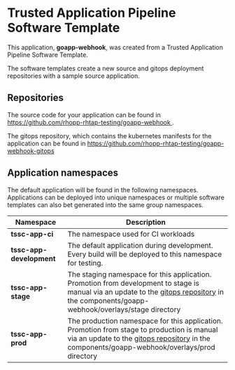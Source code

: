 # Trusted Application Pipeline Software Template

This application, **goapp-webhook**, was created from a Trusted Application Pipeline Software Template.

The software templates create a new source and gitops deployment repositories with a sample source application. 

## Repositories

The source code for your application can be found in [https://github.com/rhopp-rhtap-testing/goapp-webhook ](https://github.com/rhopp-rhtap-testing/goapp-webhook ).
 
The gitops repository, which contains the kubernetes manifests for the application can be found in 
[https://github.com/rhopp-rhtap-testing/goapp-webhook-gitops ](https://github.com/rhopp-rhtap-testing/goapp-webhook-gitops ) 

## Application namespaces 

The default application will be found in the following namespaces. Applications can be deployed into unique namespaces or multiple software templates can also bet generated into the same group namespaces.  

|  Namespace   |  Description   |  
| -------- | -------- |
| **tssc-app-ci** | The namespace used for CI workloads |
| **tssc-app-development** | The default application during development. Every build will be deployed to this namespace for testing. |
| **tssc-app-stage** | The staging namespace for this application. Promotion from development to stage is manual via an update to the [gitops repository](https://github.com/rhopp-rhtap-testing/goapp-webhook-gitops ) in the components/goapp-webhook/overlays/stage directory |
| **tssc-app-prod** | The production namespace for this application. Promotion from stage to production is manual via an update to the [gitops repository](https://github.com/rhopp-rhtap-testing/goapp-webhook-gitops ) in the components/goapp-webhook/overlays/prod directory |